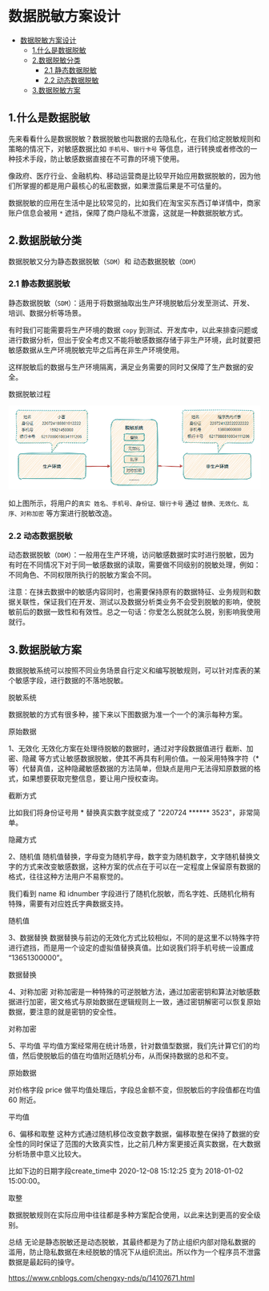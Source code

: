 # 数据脱敏方案设计

- [数据脱敏方案设计](#数据脱敏方案设计)
  - [1.什么是数据脱敏](#1什么是数据脱敏)
  - [2.数据脱敏分类](#2数据脱敏分类)
    - [2.1 静态数据脱敏](#21-静态数据脱敏)
    - [2.2 动态数据脱敏](#22-动态数据脱敏)
  - [3.数据脱敏方案](#3数据脱敏方案)

## 1.什么是数据脱敏

先来看看什么是数据脱敏？数据脱敏也叫数据的去隐私化，在我们给定脱敏规则和策略的情况下，对敏感数据比如 `手机号`、`银行卡号` 等信息，进行转换或者修改的一种技术手段，防止敏感数据直接在不可靠的环境下使用。

像政府、医疗行业、金融机构、移动运营商是比较早开始应用数据脱敏的，因为他们所掌握的都是用户最核心的私密数据，如果泄露后果是不可估量的。

数据脱敏的应用在生活中是比较常见的，比如我们在淘宝买东西订单详情中，商家账户信息会被用 `*` 遮挡，保障了商户隐私不泄露，这就是一种数据脱敏方式。

## 2.数据脱敏分类

数据脱敏又分为静态数据脱敏（`SDM`）和 动态数据脱敏（`DDM`）

### 2.1 静态数据脱敏

静态数据脱敏（`SDM`）：适用于将数据抽取出生产环境脱敏后分发至测试、开发、培训、数据分析等场景。

有时我们可能需要将生产环境的数据 `copy` 到测试、开发库中，以此来排查问题或进行数据分析，但出于安全考虑又不能将敏感数据存储于非生产环境，此时就要把敏感数据从生产环境脱敏完毕之后再在非生产环境使用。

这样脱敏后的数据与生产环境隔离，满足业务需要的同时又保障了生产数据的安全。

数据脱敏过程

![数据脱敏之静态脱敏](./images/数据脱敏之静态脱敏.png)

如上图所示，将用户的`真实 姓名、手机号、身份证、银行卡号` 通过 `替换、无效化、乱序、对称加密` 等方案进行脱敏改造。

### 2.2 动态数据脱敏

动态数据脱敏（`DDM`）：一般用在生产环境，访问敏感数据时实时进行脱敏，因为有时在不同情况下对于同一敏感数据的读取，需要做不同级别的脱敏处理，例如：不同角色、不同权限所执行的脱敏方案会不同。

注意：在抹去数据中的敏感内容同时，也需要保持原有的数据特征、业务规则和数据关联性，保证我们在开发、测试以及数据分析类业务不会受到脱敏的影响，使脱敏前后的数据一致性和有效性。总之一句话：你爱怎么脱就怎么脱，别影响我使用就行。

## 3.数据脱敏方案

数据脱敏系统可以按照不同业务场景自行定义和编写脱敏规则，可以针对库表的某个敏感字段，进行数据的不落地脱敏。

脱敏系统

数据脱敏的方式有很多种，接下来以下图数据为准一个一个的演示每种方案。

原始数据

1、无效化
无效化方案在处理待脱敏的数据时，通过对字段数据值进行 截断、加密、隐藏 等方式让敏感数据脱敏，使其不再具有利用价值。一般采用特殊字符（*等）代替真值，这种隐藏敏感数据的方法简单，但缺点是用户无法得知原数据的格式，如果想要获取完整信息，要让用户授权查询。

截断方式

比如我们将身份证号用 * 替换真实数字就变成了 "220724 ****** 3523"，非常简单。

隐藏方式

2、随机值
随机值替换，字母变为随机字母，数字变为随机数字，文字随机替换文字的方式来改变敏感数据，这种方案的优点在于可以在一定程度上保留原有数据的格式，往往这种方法用户不易察觉的。

我们看到 name 和 idnumber 字段进行了随机化脱敏，而名字姓、氏随机化稍有特殊，需要有对应姓氏字典数据支持。

随机值

3、数据替换
数据替换与前边的无效化方式比较相似，不同的是这里不以特殊字符进行遮挡，而是用一个设定的虚拟值替换真值。比如说我们将手机号统一设置成 “13651300000”。

数据替换

4、对称加密
对称加密是一种特殊的可逆脱敏方法，通过加密密钥和算法对敏感数据进行加密，密文格式与原始数据在逻辑规则上一致，通过密钥解密可以恢复原始数据，要注意的就是密钥的安全性。

对称加密

5、平均值
平均值方案经常用在统计场景，针对数值型数据，我们先计算它们的均值，然后使脱敏后的值在均值附近随机分布，从而保持数据的总和不变。

原始数据

对价格字段 price 做平均值处理后，字段总金额不变，但脱敏后的字段值都在均值 60 附近。

平均值

6、偏移和取整
这种方式通过随机移位改变数字数据，偏移取整在保持了数据的安全性的同时保证了范围的大致真实性，比之前几种方案更接近真实数据，在大数据分析场景中意义比较大。

比如下边的日期字段create_time中 2020-12-08 15:12:25 变为 2018-01-02 15:00:00。

取整

数据脱敏规则在实际应用中往往都是多种方案配合使用，以此来达到更高的安全级别。

总结
无论是静态脱敏还是动态脱敏，其最终都是为了防止组织内部对隐私数据的滥用，防止隐私数据在未经脱敏的情况下从组织流出。所以作为一个程序员不泄露数据是最起码的操守。

https://www.cnblogs.com/chengxy-nds/p/14107671.html